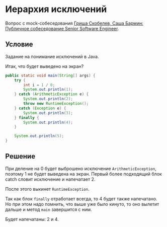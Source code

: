 # Иерархия исключений

Вопрос с mock-собеседования [Гриша Скобелев, Саша Бармин: Публичное собеседование Senior Software Engineer](https://www.youtube.com/watch?v=ajU9HZP6q8c).

## Условие

Задание на понимание исключений в Java.

Итак, что будет выведено на экран?

```java
public static void main(String[] args) {
    try {
        int i = 1 / 0;
        System.out.println(1);
    } catch (ArithmeticException e) {
        System.out.println(2);
        throw new RuntimeException();
    } catch (Exception e) {
        System.out.println(3);
    } finally {
        System.out.println(4);
    }

    System.out.println(5);
}
```

## Решение

При деление на 0 будет выброшено исключение `ArithmeticException`, поэтому 1 не будет выведена на экран.
Первый более подходящий блок catch словит исключение и напечатает 2.

После этого выкинет `RuntimeException`.

Так как блок `finally` отработает всегда, то 4 будет также напечатано. Но при этом надо помнить, что выше уже было кинуто, то оно вылетит дальше и метод `main` завершится с ним.

Будет напечатаны: 2 и 4.
